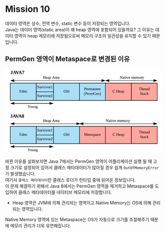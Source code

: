# Mission 10 

데이터 영역은 상수, 전역 변수, static 변수 등이 저장되는 영역입니다.  
Java는 데이터 영역(static area)이 왜 heap 영역에 포함되어 있을까요?
그 이유는 데이터 영역이 heap 메모리에 저장됨으로써 메모리 구조의 일관성을 유지할 수 있기 때문입니다. 

## PermGen 영역이 Metaspace로 변경된 이유

![img.png](../image/정철희-image6.png)

바뀐 이유를 살펴보자면 Java 7에서는 PermGen 영역이 어플리케이션 실행 될 때 고정 크기로 설정되어 있어서 클래스 메타데이터가 많아질 경우 쉽게 `OutOfMemoryError`가 발생했습니다.  
여기서 `클래스 메타데이터`란 클래스 로더가 런타임 중에 읽어온 정보입니다.  
이 문제 해결하기 위해서 Java 8에서는 PermGen 영역을 제거하고 Metaspace를 도입하여 클래스 메타데이터를 네이티브 메모리에 저장합니다.  

- Heap 영역은 JVM에 의해 관리되는 영역이고 Native Memory는 OS에 의해 관리되는 영역입니다.  

Native Memory 영역에 있는 Metaspace는 OS가 자동으로 크기를 조절해주기 때문에 메모리 관리가 더욱 유연해집니다.  
